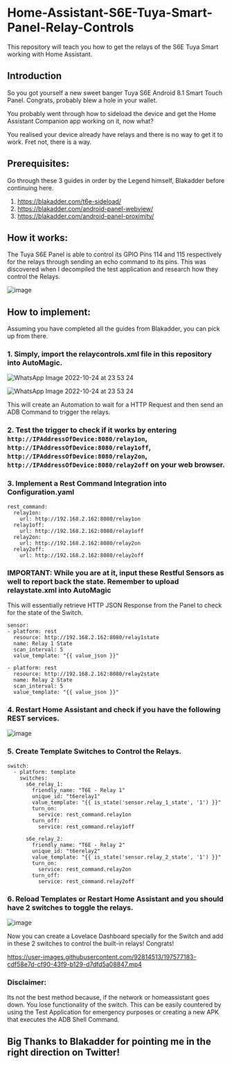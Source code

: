 # Home-Assistant-S6E-Tuya-Smart-Panel-Relay-Controls
This repository will teach you how to get the relays of the S6E Tuya Smart working with Home Assistant.

## Introduction
So you got yourself a new sweet banger Tuya S6E Android 8.1 Smart Touch Panel. Congrats, probably blew a hole in your wallet. 

You probably went through how to sideload the device and get the Home Assistant Companion app working on it, now what?

You realised your device already have relays and there is no way to get it to work. Fret not, there is a way.

## Prerequisites:

Go through these 3 guides in order by the Legend himself, Blakadder before continuing here.
1. https://blakadder.com/t6e-sideload/
2. https://blakadder.com/android-panel-webview/
3. https://blakadder.com/android-panel-proximity/

## How it works:

The Tuya S6E Panel is able to control its GPIO Pins 114 and 115 respectively for the relays through sending an echo command to its pins. This was discovered when I decompiled the test application and research how they control the Relays.

![image](https://user-images.githubusercontent.com/92814513/197569655-07def5cc-fdd2-432c-974c-3565f820dc29.png)

## How to implement:

Assuming you have completed all the guides from Blakadder, you can pick up from there.

### 1. Simply, import the relaycontrols.xml file in this repository into AutoMagic.

![WhatsApp Image 2022-10-24 at 23 53 24](https://user-images.githubusercontent.com/92814513/197570504-7836d4ed-8322-4469-abfd-c1e0d62a36fe.jpg)

![WhatsApp Image 2022-10-24 at 23 53 24](https://user-images.githubusercontent.com/92814513/197570535-c3206c82-3e3d-45e6-948d-fd97522ef338.jpg)

This will create an Automation to wait for a HTTP Request and then send an ADB Command to trigger the relays.

### 2. Test the trigger to check if it works by entering `http://IPAddressOfDevice:8080/relay1on`, `http://IPAddressOfDevice:8080/relay1off`, `http://IPAddressOfDevice:8080/relay2on`, `http://IPAddressOfDevice:8080/relay2off` on your web browser.

### 3. Implement a Rest Command Integration into Configuration.yaml

```  
rest_command:
  relay1on:
    url: http://192.168.2.162:8080/relay1on
  relay1off:
    url: http://192.168.2.162:8080/relay1off
  relay2on:
    url: http://192.168.2.162:8080/relay2on
  relay2off:
    url: http://192.168.2.162:8080/relay2off
```
### IMPORTANT: While you are at it, input these Restful Sensors as well to report back the state. Remember to upload relaystate.xml into AutoMagic

This will essentially retrieve HTTP JSON Response from the Panel to check for the state of the Switch.

```
sensor:  
- platform: rest
  resource: http://192.168.2.162:8080/relay1state
  name: Relay 1 State
  scan_interval: 5
  value_template: "{{ value_json }}"

- platform: rest
  resource: http://192.168.2.162:8080/relay2state
  name: Relay 2 State
  scan_interval: 5
  value_template: "{{ value_json }}"
```

### 4. Restart Home Assistant and check if you have the following REST services.

![image](https://user-images.githubusercontent.com/92814513/197571538-8e0fc0a1-8f40-431f-b854-e7feaf9486b3.png)



### 5. Create Template Switches to Control the Relays.

```
switch:
  - platform: template
    switches:
      s6e_relay_1:
        friendly_name: "T6E - Relay 1"
        unique_id: "t6erelay1"
        value_template: "{{ is_state('sensor.relay_1_state', '1') }}"
        turn_on:
          service: rest_command.relay1on
        turn_off:
          service: rest_command.relay1off

      s6e_relay_2:
        friendly_name: "T6E - Relay 2"
        unique_id: "t6erelay2"
        value_template: "{{ is_state('sensor.relay_2_state', '1') }}"
        turn_on:
          service: rest_command.relay2on
        turn_off:
          service: rest_command.relay2off
```

### 6. Reload Templates or Restart Home Assistant and you should have 2 switches to toggle the relays.

![image](https://user-images.githubusercontent.com/92814513/197572087-87bf3cf3-4009-4198-819d-c85226d8661c.png)


Now you can create a Lovelace Dashboard specially for the Switch and add in these 2 switches to control the built-in relays! Congrats!



https://user-images.githubusercontent.com/92814513/197577183-cdf58e7d-cf90-43f9-b129-d7dfd5a08847.mp4




### Disclaimer:

Its not the best method because, if the network or homeassistant goes down. You lose functionality of the switch. This can be easily countered by using the Test Application for emergency purposes or creating a new APK that executes the ADB Shell Command.

## Big Thanks to Blakadder for pointing me in the right direction on Twitter!
